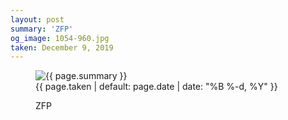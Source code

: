 ```yaml
---
layout: post
summary: 'ZFP'
og_image: 1054-960.jpg
taken: December 9, 2019
---
```


<figure class="post">
 <img alt="{{ page.summary }}" sizes="(min-width: 700px) 50vw, calc(100vw - 2rem)" src="{{ site.assets_url }}/1054-480.jpg" srcset="{{ site.assets_url }}/1054-240.jpg 240w, {{ site.assets_url }}/1054-480.jpg 480w, {{ site.assets_url }}/1054-720.jpg 720w, {{ site.assets_url }}/1054-960.jpg 960w"/>
 <figcaption>
  <time>
   {{ page.taken | default: page.date | date: "%B %-d, %Y" }}
  </time>
  <p>
   ZFP
  </p>
 </figcaption>
</figure>
